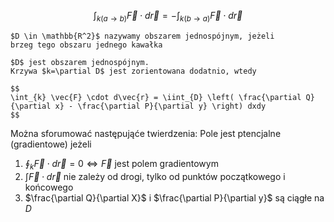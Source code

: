 $$
\int_{k (a\to b)} \vec{F} \cdot d\vec{r} = - \int_{k (b\to a)} \vec{F} \cdot d\vec{r}
$$

<!--statujemy NAJNOWSZE techniki audio-wizualne, tzw. Animację Multichromatyczną *animacja skłąda się ze dwóch okręgów i strzałki-->

```{admonition} def: Obszar Jednospójny
$D \in \mathbb{R^2}$ nazywamy obszarem jednospójnym, jeżeli
brzeg tego obszaru jednego kawałka
```

```{admonition} tw. Greena
$D$ jest obszarem jednospójnym.
Krzywa $k=\partial D$ jest zorientowana dodatnio, wtedy

$$
\int_{k} \vec{F} \cdot d\vec{r} = \iint_{D} \left( \frac{\partial Q}{\partial x} - \frac{\partial P}{\partial y} \right) dxdy
$$
```

Można sforumować następująće twierdzenia:
Pole jest ptencjalne (gradientowe) jeżeli
1. $\oint_{k} \vec{F} \cdot d\vec{r} = 0 \Leftrightarrow \vec{F}$ jest polem gradientowym
2. $\int \vec{F} \cdot d\vec{r}$ nie zależy od drogi, tylko od punktów początkowego i końcowego
3. $\frac{\partial Q}{\partial X}$ i $\frac{\partial P}{\partial y}$ są ciągłe na $D$

